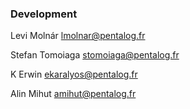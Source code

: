 ### Development

Levi Molnár <lmolnar@pentalog.fr>

Stefan Tomoiaga <stomoiaga@pentalog.fr>

K Erwin <ekaralyos@pentalog.fr>

Alin Mihut <amihut@pentalog.fr>
